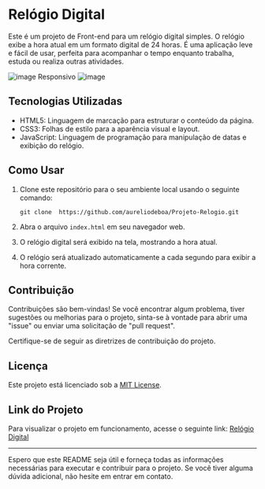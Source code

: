 # Relógio Digital

Este é um projeto de Front-end para um relógio digital simples. O relógio exibe a hora atual em um formato digital de 24 horas. É uma aplicação leve e fácil de usar, perfeita para acompanhar o tempo enquanto trabalha, estuda ou realiza outras atividades.

![image](https://github.com/aureliodeboa/Projeto-Relogio/assets/53971991/a3bbfaa9-8bc0-4a52-98af-69f9bee21e39)
Responsivo
![image](https://github.com/aureliodeboa/Projeto-Relogio/assets/53971991/6455231a-2acf-4a76-983f-cde755612975)


## Tecnologias Utilizadas

- HTML5: Linguagem de marcação para estruturar o conteúdo da página.
- CSS3: Folhas de estilo para a aparência visual e layout.
- JavaScript: Linguagem de programação para manipulação de datas e exibição do relógio.

## Como Usar

1. Clone este repositório para o seu ambiente local usando o seguinte comando:

   ```
   git clone  https://github.com/aureliodeboa/Projeto-Relogio.git
   ```

2. Abra o arquivo `index.html` em seu navegador web.

3. O relógio digital será exibido na tela, mostrando a hora atual.

4. O relógio será atualizado automaticamente a cada segundo para exibir a hora corrente.

## Contribuição

Contribuições são bem-vindas! Se você encontrar algum problema, tiver sugestões ou melhorias para o projeto, sinta-se à vontade para abrir uma "issue" ou enviar uma solicitação de "pull request".

Certifique-se de seguir as diretrizes de contribuição do projeto.

## Licença

Este projeto está licenciado sob a [MIT License](LICENSE).

## Link do Projeto

Para visualizar o projeto em funcionamento, acesse o seguinte link: [Relógio Digital](https://aesthetic-flan-07b072.netlify.app/)

---

Espero que este README seja útil e forneça todas as informações necessárias para executar e contribuir para o projeto. Se você tiver alguma dúvida adicional, não hesite em entrar em contato.
